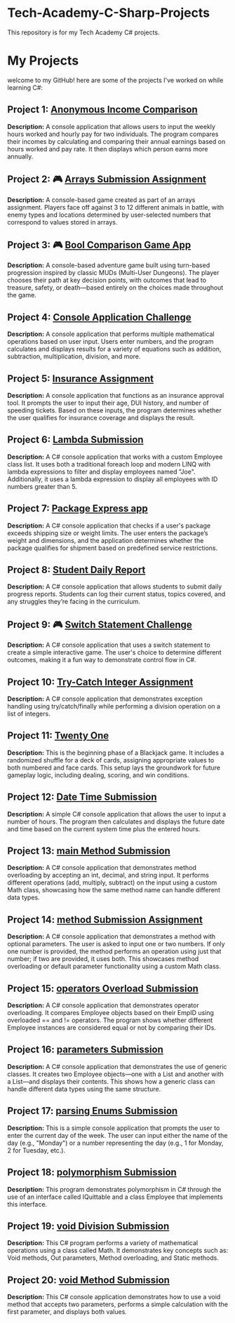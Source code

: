 # Tech-Academy-C-Sharp-Projects
This repository is for my Tech Academy C# projects.
# My Projects
welcome to my GitHub! here are some of the projects I've worked on while learning C#:

## Project 1: [Anonymous Income Comparison](https://github.com/Dev-OtedGamer/Tech-Academy-C-Sharp-Projects/blob/main/AnonymousIncomeComparison/AnonymousIncomeComparison/Program.cs#L3)
**Description:** A console application that allows users to input the weekly hours worked and hourly pay for two individuals. The program compares their incomes by calculating and comparing their annual earnings based on hours worked and pay rate. It then displays which person earns more annually.

## Project 2: 🎮 [Arrays Submission Assignment](https://github.com/Dev-OtedGamer/Tech-Academy-C-Sharp-Projects/blob/main/Arrays%20Submission%20Assignment/Arrays%20Submission%20Assignment/Program.cs)
**Description:** A console-based game created as part of an arrays assignment. Players face off against 3 to 12 different animals in battle, with enemy types and locations determined by user-selected numbers that correspond to values stored in arrays.

## Project 3: 🎮 [Bool Comparison Game App](https://github.com/Dev-OtedGamer/Tech-Academy-C-Sharp-Projects/blob/main/Boolean%20Comparison%20Game%20App/Boolean%20Comparison%20Game%20App/Program.cs)
**Description:** A console-based adventure game built using turn-based progression inspired by classic MUDs (Multi-User Dungeons). The player chooses their path at key decision points, with outcomes that lead to treasure, safety, or death—based entirely on the choices made throughout the game.

## Project 4: [Console Application Challenge](https://github.com/Dev-OtedGamer/Tech-Academy-C-Sharp-Projects/blob/main/ConsoleApplicationChallenge/ConsoleApplicationChallenge/Program.cs)
**Description:** A console application that performs multiple mathematical operations based on user input. Users enter numbers, and the program calculates and displays results for a variety of equations such as addition, subtraction, multiplication, division, and more.

## Project 5: [Insurance Assignment](https://github.com/Dev-OtedGamer/Tech-Academy-C-Sharp-Projects/blob/main/Insurance%20Assignment/Insurance%20Assignment/Program.cs)
**Description:** A console application that functions as an insurance approval tool. It prompts the user to input their age, DUI history, and number of speeding tickets. Based on these inputs, the program determines whether the user qualifies for insurance coverage and displays the result.

## Project 6: [Lambda Submission](https://github.com/Dev-OtedGamer/Tech-Academy-C-Sharp-Projects/blob/main/LambdaSubmission/LambdaSubmission/Program.cs)
**Description:** A C# console application that works with a custom Employee class list. It uses both a traditional foreach loop and modern LINQ with lambda expressions to filter and display employees named "Joe". Additionally, it uses a lambda expression to display all employees with ID numbers greater than 5.

## Project 7: [Package Express app](https://github.com/Dev-OtedGamer/Tech-Academy-C-Sharp-Projects/blob/main/Package%20Express%20app/Package%20Express%20app/Program.cs)
**Description:** A C# console application that checks if a user's package exceeds shipping size or weight limits. The user enters the package’s weight and dimensions, and the application determines whether the package qualifies for shipment based on predefined service restrictions.

## Project 8: [Student Daily Report](https://github.com/Dev-OtedGamer/Tech-Academy-C-Sharp-Projects/blob/main/StudentDailyReport/StudentDailyReport/Program.cs)
**Description:** A C# console application that allows students to submit daily progress reports. Students can log their current status, topics covered, and any struggles they’re facing in the curriculum.

## Project 9: 🎮 [Switch Statement Challenge](https://github.com/Dev-OtedGamer/Tech-Academy-C-Sharp-Projects/blob/main/Switch%20Statement%20Challenge/Switch%20Statement%20Challenge/Program.cs)
**Description:** A C# console application that uses a switch statement to create a simple interactive game. The user's choice to determine different outcomes, making it a fun way to demonstrate control flow in C#.

## Project 10: [Try-Catch Integer Assignment](https://github.com/Dev-OtedGamer/Tech-Academy-C-Sharp-Projects/blob/main/Try-Catch%20Integer%20Assignment/Try-Catch%20Integer%20Assignment/Program.cs)
**Description:** A C# console application that demonstrates exception handling using try/catch/finally while performing a division operation on a list of integers.

## Project 11: [Twenty One](https://github.com/Dev-OtedGamer/Tech-Academy-C-Sharp-Projects/blob/main/TwentyOne/TwentyOne/Program.cs)
**Description:** This is the beginning phase of a Blackjack game. It includes a randomized shuffle for a deck of cards, assigning appropriate values to both numbered and face cards. This setup lays the groundwork for future gameplay logic, including dealing, scoring, and win conditions.

## Project 12: [Date Time Submission](https://github.com/Dev-OtedGamer/Tech-Academy-C-Sharp-Projects/blob/main/dateTimeSubmission/dateTimeSubmission/Program.cs)
**Description:** A simple C# console application that allows the user to input a number of hours. The program then calculates and displays the future date and time based on the current system time plus the entered hours.

## Project 13: [main Method Submission](https://github.com/Dev-OtedGamer/Tech-Academy-C-Sharp-Projects/blob/main/mainMethodSubmission/mainMethodSubmission/Program.cs)
**Description:** A C# console application that demonstrates method overloading by accepting an int, decimal, and string input. It performs different operations (add, multiply, subtract) on the input using a custom Math class, showcasing how the same method name can handle different data types.

## Project 14: [method Submission Assignment](https://github.com/Dev-OtedGamer/Tech-Academy-C-Sharp-Projects/blob/main/methodSubmissionAssignment/methodSubmissionAssignment/Program.cs)
**Description:** A C# console application that demonstrates a method with optional parameters. The user is asked to input one or two numbers. If only one number is provided, the method performs an operation using just that number; if two are provided, it uses both. This showcases method overloading or default parameter functionality using a custom Math class.

## Project 15: [operators Overload Submission](https://github.com/Dev-OtedGamer/Tech-Academy-C-Sharp-Projects/edit/main/operatorsOverloadSubmission/operatorsOverloadSubmission/Program.cs)
**Description:** A C# console application that demonstrates operator overloading. It compares Employee objects based on their EmpID using overloaded == and != operators. The program shows whether different Employee instances are considered equal or not by comparing their IDs.

## Project 16: [parameters Submission](https://github.com/Dev-OtedGamer/Tech-Academy-C-Sharp-Projects/blob/main/parametersSubmission/parametersSubmission/Program.cs)
**Description:** A C# console application that demonstrates the use of generic classes. It creates two Employee objects—one with a List<string> and another with a List<int>—and displays their contents. This shows how a generic class can handle different data types using the same structure.

## Project 17: [parsing Enums Submission](https://github.com/Dev-OtedGamer/Tech-Academy-C-Sharp-Projects/blob/main/parsingEnumsSubmission/parsingEnumsSubmission/Program.cs)
**Description:** This is a simple console application that prompts the user to enter the current day of the week. The user can input either the name of the day (e.g., "Monday") or a number representing the day (e.g., 1 for Monday, 2 for Tuesday, etc.).

## Project 18: [polymorphism Submission](https://github.com/Dev-OtedGamer/Tech-Academy-C-Sharp-Projects/blob/main/polymorphismSubmission/polymorphismSubmission/Program.cs)
**Description:** This program demonstrates polymorphism in C# through the use of an interface called IQuittable and a class Employee that implements this interface.

## Project 19: [void Division Submission](https://github.com/Dev-OtedGamer/Tech-Academy-C-Sharp-Projects/blob/main/voidDivisionSubmission/voidDivisionSubmission/Program.cs)
**Description:** This C# program performs a variety of mathematical operations using a class called Math. It demonstrates key concepts such as: Void methods, Out parameters, Method overloading, and Static methods.

## Project 20: [void Method Submission](https://github.com/Dev-OtedGamer/Tech-Academy-C-Sharp-Projects/blob/main/voidMethodSubmission/voidMethodSubmission/Program.cs)
**Description:** This C# console application demonstrates how to use a void method that accepts two parameters, performs a simple calculation with the first parameter, and displays both values.
